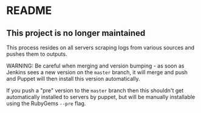 README
======

## This project is no longer maintained


This process resides on all servers scraping logs from various sources and pushes them to outputs.

WARNING: Be careful when merging and version bumping - as soon as Jenkins sees a new version on the `master` branch, it will merge and push and Puppet will then install this version automatically.

If you push a "pre" version to the `master` branch then this shouldn't get automatically installed to servers by puppet, but will be manually installable using the RubyGems `--pre` flag.
